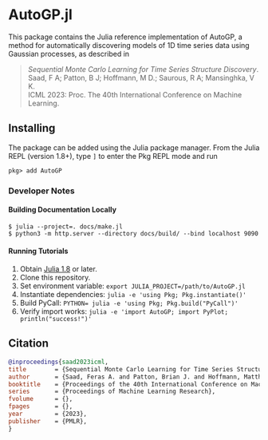 # AutoGP.jl

This package contains the Julia reference implementation of AutoGP, a
method for automatically discovering models of 1D time series data using
Gaussian processes, as described in

> _Sequential Monte Carlo Learning for Time Series Structure Discovery_.<br/>
> Saad, F A; Patton, B J; Hoffmann, M D.; Saurous, R A; Mansinghka, V K.<br/>
> ICML 2023: Proc. The 40th International Conference on Machine Learning.

## Installing

The package can be added using the Julia package manager. From the Julia
REPL (version 1.8+), type `]` to enter the Pkg REPL mode and run

```
pkg> add AutoGP
```

### Developer Notes

#### Building Documentation Locally

```
$ julia --project=. docs/make.jl
$ python3 -m http.server --directory docs/build/ --bind localhost 9090
```

#### Running Tutorials

1. Obtain [Julia 1.8](https://julialang.org/downloads/) or later.
2. Clone this repository.
3. Set environment variable: `export JULIA_PROJECT=/path/to/AutoGP.jl`
4. Instantiate dependencies: `julia -e 'using Pkg; Pkg.instantiate()'`
5. Build PyCall: `PYTHON= julia -e 'using Pkg; Pkg.build("PyCall")'`
6. Verify import works: `julia -e 'import AutoGP; import PyPlot; println("success!")'`

## Citation

```bibtex
@inproceedings{saad2023icml,
title        = {Sequential Monte Carlo Learning for Time Series Structure Discovery},
author       = {Saad, Feras A. and Patton, Brian J. and Hoffmann, Matthew D. and Saurous, Rif A. and Mansinghka, V. K.},
booktitle    = {Proceedings of the 40th International Conference on Machine Learning},
series       = {Proceedings of Machine Learning Research},
fvolume      = {},
fpages       = {},
year         = {2023},
publisher    = {PMLR},
}
```
